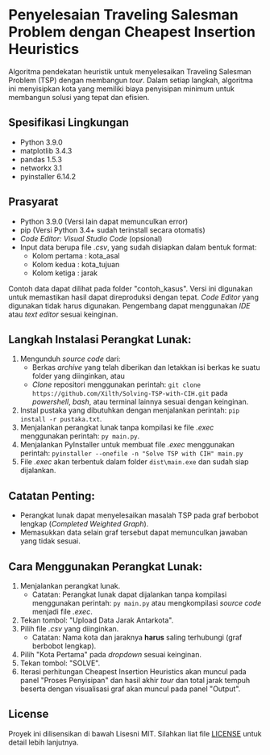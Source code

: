 # Penyelesaian Traveling Salesman Problem dengan Cheapest Insertion Heuristics
Algoritma pendekatan heuristik untuk menyelesaikan Traveling Salesman Problem (TSP) dengan membangun *tour*. Dalam setiap langkah, algoritma ini menyisipkan kota yang memiliki biaya penyisipan minimum untuk membangun solusi yang tepat dan efisien.

## Spesifikasi Lingkungan

- Python 3.9.0
- matplotlib 3.4.3
- pandas 1.5.3
- networkx 3.1
- pyinstaller 6.14.2

## Prasyarat

- Python 3.9.0 (Versi lain dapat memunculkan error)
- pip (Versi Python 3.4+ sudah terinstall secara otomatis)
- *Code Editor: Visual Studio Code* (opsional)
- Input data berupa file *.csv*, yang sudah disiapkan dalam bentuk format:
    - Kolom pertama : kota\_asal
    - Kolom kedua   : kota\_tujuan
    - Kolom ketiga  : jarak

Contoh data dapat dilihat pada folder "contoh\_kasus".
Versi ini digunakan untuk memastikan hasil dapat direproduksi dengan tepat.
*Code Editor* yang digunakan tidak harus digunakan. Pengembang dapat menggunakan *IDE* atau *text editor* sesuai keinginan.

## Langkah Instalasi Perangkat Lunak:

1. Mengunduh *source code* dari:
    - Berkas *archive* yang telah diberikan dan letakkan isi berkas ke suatu folder yang diinginkan, atau
    - *Clone* repositori menggunakan perintah: ```git clone https://github.com/Xilth/Solving-TSP-with-CIH.git``` pada *powershell*, *bash*, atau terminal lainnya sesuai dengan keinginan.
2. Instal pustaka yang dibutuhkan dengan menjalankan perintah: ```pip install -r pustaka.txt```.
3. Menjalankan perangkat lunak tanpa kompilasi ke file *.exec* menggunakan perintah: ```py main.py```.
4. Menjalankan PyInstaller untuk membuat file *.exec* menggunakan perintah: ```pyinstaller --onefile -n "Solve TSP with CIH" main.py```
5. File *.exec* akan terbentuk dalam folder ```dist\main.exe``` dan sudah siap dijalankan.

## Catatan Penting:

- Perangkat lunak dapat menyelesaikan masalah TSP pada graf berbobot lengkap (*Completed Weighted Graph*).
- Memasukkan data selain graf tersebut dapat memunculkan jawaban yang tidak sesuai.

## Cara Menggunakan Perangkat Lunak:
1. Menjalankan perangkat lunak.
    - Catatan: Perangkat lunak dapat dijalankan tanpa kompilasi menggunakan perintah: ```py main.py``` atau mengkompilasi *source code* menjadi file *.exec*.
2. Tekan tombol: "Upload Data Jarak Antarkota".
3. Pilih file *.csv* yang diinginkan.
    - Catatan: Nama kota dan jaraknya **harus** saling terhubungi (graf berbobot lengkap).
4. Pilih "Kota Pertama" pada *dropdown* sesuai keinginan.
5. Tekan tombol: "SOLVE".
6. Iterasi perhitungan Cheapest Insertion Heuristics akan muncul pada panel "Proses Penyisipan" dan hasil akhir *tour* dan total jarak tempuh beserta dengan visualisasi graf akan muncul pada panel "Output".

## License

Proyek ini dilisensikan di bawah Lisesni MIT. Silahkan liat file [LICENSE](LICENSE) untuk detail lebih lanjutnya.
